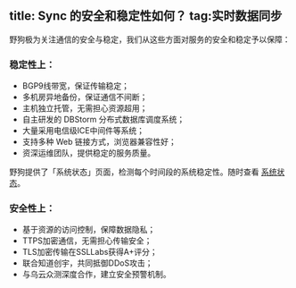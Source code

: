 title: Sync 的安全和稳定性如何？
tag:实时数据同步
---

野狗极为关注通信的安全与稳定，我们从这些方面对服务的安全和稳定予以保障：

### 稳定性上：

- BGP9线带宽，保证传输稳定；
- 多机房异地备份，保证通信不间断；
- 主机独立托管，无需担心资源超用；
- 自主研发的 DBStorm 分布式数据库调度系统；
- 大量采用电信级ICE中间件等系统；
- 支持多种 Web 链接方式，浏览器兼容性好；
- 资深运维团队，提供稳定的服务质量。

野狗提供了「系统状态」页面，检测每个时间段的系统稳定性。随时查看 [系统状态](https://status.wilddog.com/)。


### 安全性上：

- 基于资源的访问控制，保障数据隐私；- TTPS加密通信，无需担心传输安全；- TLS加密传输在SSLLabs获得A+评分；- 联合知道创宇，共同抵御DDoS攻击；- 与乌云众测深度合作，建立安全预警机制。

